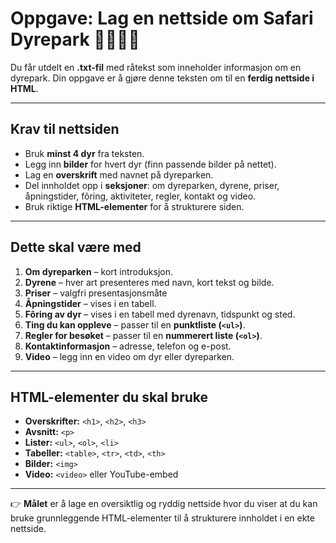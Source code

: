 # Oppgave: Lag en nettside om Safari Dyrepark 🦁🐘🦒🦓

Du får utdelt en **.txt-fil** med råtekst som inneholder informasjon om en dyrepark.
Din oppgave er å gjøre denne teksten om til en **ferdig nettside i HTML**.

---

## Krav til nettsiden

* Bruk **minst 4 dyr** fra teksten.
* Legg inn **bilder** for hvert dyr (finn passende bilder på nettet).
* Lag en **overskrift** med navnet på dyreparken.
* Del innholdet opp i **seksjoner**: om dyreparken, dyrene, priser, åpningstider, fôring, aktiviteter, regler, kontakt og video.
* Bruk riktige **HTML-elementer** for å strukturere siden.

---

## Dette skal være med

1. **Om dyreparken** – kort introduksjon.
2. **Dyrene** – hver art presenteres med navn, kort tekst og bilde.
3. **Priser** – valgfri presentasjonsmåte
4. **Åpningstider** – vises i en tabell.
5. **Fôring av dyr** – vises i en tabell med dyrenavn, tidspunkt og sted.
6. **Ting du kan oppleve** – passer til en **punktliste (`<ul>`)**.
7. **Regler for besøket** – passer til en **nummerert liste (`<ol>`)**.
8. **Kontaktinformasjon** – adresse, telefon og e-post.
9. **Video** – legg inn en video om dyr eller dyreparken.

---

## HTML-elementer du skal bruke

* **Overskrifter:** `<h1>`, `<h2>`, `<h3>`
* **Avsnitt:** `<p>`
* **Lister:** `<ul>`, `<ol>`, `<li>`
* **Tabeller:** `<table>`, `<tr>`, `<td>`, `<th>`
* **Bilder:** `<img>`
* **Video:** `<video>` eller YouTube-embed

---

👉 **Målet** er å lage en oversiktlig og ryddig nettside hvor du viser at du kan bruke grunnleggende HTML-elementer til å strukturere innholdet i en ekte nettside.